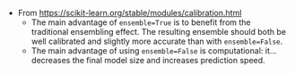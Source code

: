 - From https://scikit-learn.org/stable/modules/calibration.html
    - The main advantage of `ensemble=True` is to benefit from the traditional ensembling effect. The resulting ensemble should both be well calibrated and slightly more accurate than with `ensemble=False`. 
    - The main advantage of using `ensemble=False` is computational: it... decreases the final model size and increases prediction speed.